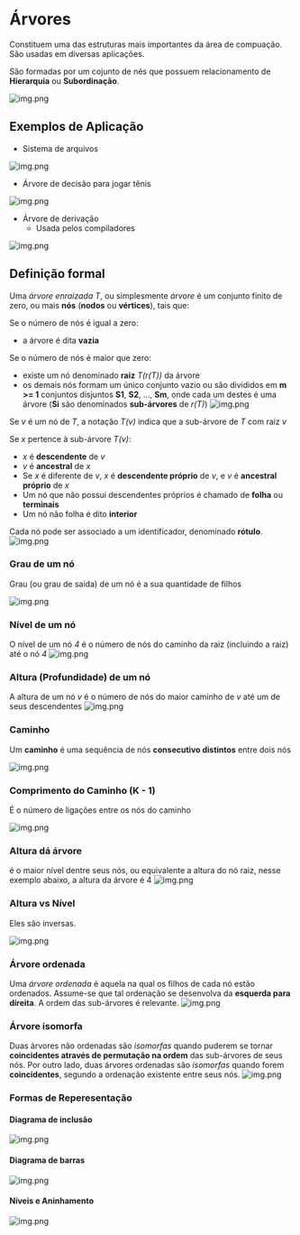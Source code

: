 # Árvores
Constituem uma das estruturas mais importantes da área de compuação. São usadas em diversas aplicações.

São formadas por um cojunto de nés que possuem relacionamento de **Hierarquia** ou **Subordinação**.

![img.png](../img/Arvores/Árvore.png)

## Exemplos de Aplicação
- Sistema de arquivos

![img.png](../img/Arvores/Sistemas%20de%20Arquivo.png)
- Árvore de decisão para jogar tênis

![img.png](../img/Arvores/Árvore%20de%20decisão.png)
- Árvore de derivação
  - Usada pelos compiladores

![img.png](../img/Arvores/Árvore%20de%20derivação.png)

## Definição formal
Uma *árvore enraizada T*, ou simplesmente *árvore* é um conjunto finito de zero, ou mais **nós** (**nodos** ou **vértices**), tais que:

Se o número de nós é igual a zero:
- a árvore é dita **vazia**

Se o número de nós é maior que zero:
- existe um nó denominado **raiz** *T(r(T))* da árvore
- os demais nós formam um único conjunto vazio ou são divididos em **m >= 1** conjuntos disjuntos **S1**, **S2**, ..., **Sm**, onde cada um destes é uma árvore (**Si** são denominados **sub-árvores** de _r(T)_)
![img.png](../img/Arvores/Subárvores%20são%20árvores.png)

Se _v_ é um nó de _T_, a notação _T(v)_ indica que a sub-árvore de _T_ com raiz _v_

Se _x_ pertence à sub-árvore _T(v)_:
- _x_ é **descendente** de _v_
- _v_ é **ancestral** de _x_
- Se _x_ é diferente de _v_, _x_ é **descendente próprio** de _v_, e _v_ é **ancestral próprio** de _x_
- Um nó que não possui descendentes próprios é chamado de **folha** ou **terminais**
- Um nó não folha é dito **interior**

Cada nó pode ser associado a um identificador, denominado **rótulo**.
![img.png](../img/Arvores/Identificador.png)

### Grau de um nó
Grau (ou grau de saída) de um nó é a sua quantidade de filhos

![img.png](../img/Arvores/Grau%20de%20um%20nó.png)

### Nível de um nó
O nível de um nó _4_ é o número de nós do caminho da raiz (incluindo a raiz) até o nó _4_
![img.png](../img/Arvores/Nível%20de%20um%20nó.png)

### Altura (Profundidade) de um nó
A altura de um nó *v* é o número de nós do maior caminho de _v_ até um de seus descendentes
![img.png](../img/Arvores/Altura%20de%20um%20nó.png)

### Caminho
Um **caminho** é uma sequência de nós **consecutivo distintos** entre dois nós

![img.png](../img/Arvores/Caminho.png)

### Comprimento do Caminho (K - 1)
É o número de ligações entre os nós do caminho

![img.png](../img/Arvores/Comprimento%20do%20Caminho.png)

### Altura dá árvore
é o maior nível dentre seus nós, ou equivalente a altura do nó raiz, nesse exemplo abaixo, a altura da árvore é 4
![img.png](../img/Arvores/Nível%20de%20um%20nó.png)

### Altura vs Nível
Eles são inversas.

![img.png](../img/Arvores/Altura%20vs%20Nível.png)

### Árvore ordenada
Uma _árvore ordenada_ é aquela na qual os filhos de cada nó estão ordenados. Assume-se que tal ordenação se desenvolva da **esquerda para direita**. A ordem das sub-árvores é relevante.
![img.png](../img/Arvores/Árvores%20Ordenadas.png)

### Árvore isomorfa
Duas árvores não ordenadas são _isomorfas_ quando puderem se tornar **coincidentes através de permutação na ordem** das sub-árvores de seus nós. Por outro lado, duas árvores ordenadas são _isomorfas_ quando forem **coincidentes**, segundo a ordenação existente entre seus nós.
![img.png](../img/Arvores/Árvores%20isomorfas.png)

### Formas de Reperesentação

#### Diagrama de inclusão
![img.png](../img/Arvores/Diagrama%20de%20Inclusão.png)
#### Diagrama de barras
![img.png](../img/Arvores/Diagrama%20de%20Barras.png)
#### Níveis e Aninhamento
![img.png](../img/Arvores/Níveis%20e%20Aninhamento.png)